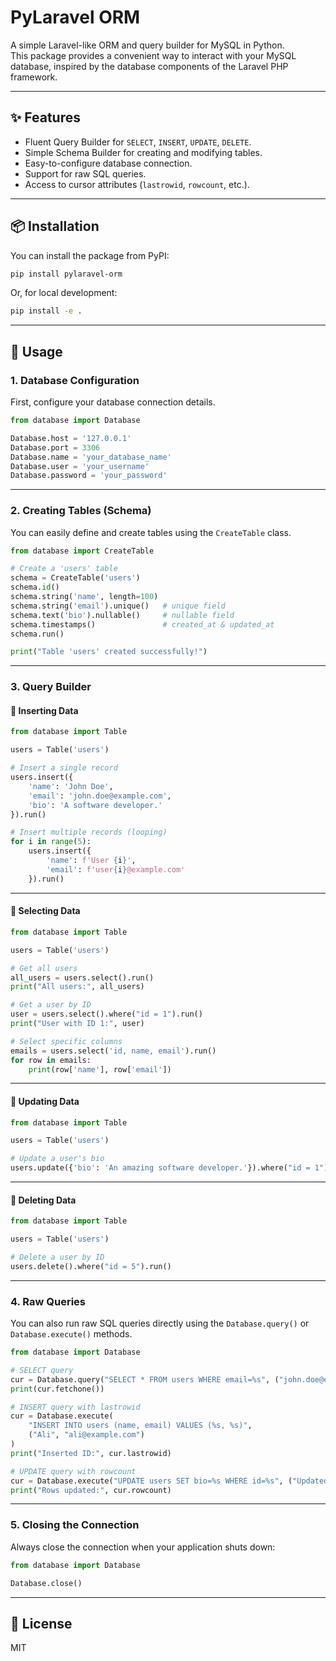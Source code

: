 # PyLaravel ORM

A simple Laravel-like ORM and query builder for MySQL in Python.  
This package provides a convenient way to interact with your MySQL database, inspired by the database components of the Laravel PHP framework.

---

## ✨ Features

- Fluent Query Builder for `SELECT`, `INSERT`, `UPDATE`, `DELETE`.
- Simple Schema Builder for creating and modifying tables.
- Easy-to-configure database connection.
- Support for raw SQL queries.
- Access to cursor attributes (`lastrowid`, `rowcount`, etc.).

---

## 📦 Installation

You can install the package from PyPI:

```bash
pip install pylaravel-orm
```

Or, for local development:

```bash
pip install -e .
```

---

## 🚀 Usage

### 1. Database Configuration

First, configure your database connection details.

```python
from database import Database

Database.host = '127.0.0.1'
Database.port = 3306
Database.name = 'your_database_name'
Database.user = 'your_username'
Database.password = 'your_password'
```

---

### 2. Creating Tables (Schema)

You can easily define and create tables using the `CreateTable` class.

```python
from database import CreateTable

# Create a 'users' table
schema = CreateTable('users')
schema.id()
schema.string('name', length=100)
schema.string('email').unique()   # unique field
schema.text('bio').nullable()     # nullable field
schema.timestamps()               # created_at & updated_at
schema.run()

print("Table 'users' created successfully!")
```

---

### 3. Query Builder

#### 🔹 Inserting Data

```python
from database import Table

users = Table('users')

# Insert a single record
users.insert({
    'name': 'John Doe',
    'email': 'john.doe@example.com',
    'bio': 'A software developer.'
}).run()

# Insert multiple records (looping)
for i in range(5):
    users.insert({
        'name': f'User {i}',
        'email': f'user{i}@example.com'
    }).run()
```

---

#### 🔹 Selecting Data

```python
from database import Table

users = Table('users')

# Get all users
all_users = users.select().run()
print("All users:", all_users)

# Get a user by ID
user = users.select().where("id = 1").run()
print("User with ID 1:", user)

# Select specific columns
emails = users.select('id, name, email').run()
for row in emails:
    print(row['name'], row['email'])
```

---

#### 🔹 Updating Data

```python
from database import Table

users = Table('users')

# Update a user's bio
users.update({'bio': 'An amazing software developer.'}).where("id = 1").run()
```

---

#### 🔹 Deleting Data

```python
from database import Table

users = Table('users')

# Delete a user by ID
users.delete().where("id = 5").run()
```

---

### 4. Raw Queries

You can also run raw SQL queries directly using the `Database.query()` or `Database.execute()` methods.

```python
from database import Database

# SELECT query
cur = Database.query("SELECT * FROM users WHERE email=%s", ("john.doe@example.com",))
print(cur.fetchone())

# INSERT query with lastrowid
cur = Database.execute(
    "INSERT INTO users (name, email) VALUES (%s, %s)",
    ("Ali", "ali@example.com")
)
print("Inserted ID:", cur.lastrowid)

# UPDATE query with rowcount
cur = Database.execute("UPDATE users SET bio=%s WHERE id=%s", ("Updated bio", 1))
print("Rows updated:", cur.rowcount)
```

---

### 5. Closing the Connection

Always close the connection when your application shuts down:

```python
from database import Database

Database.close()
```



---

## 📝 License
MIT